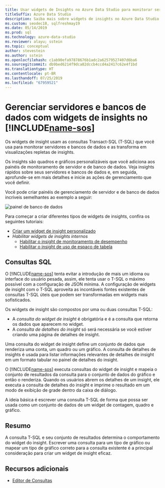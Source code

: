 ```yaml
---
title: Usar widgets de Insights no Azure Data Studio para monitorar servidores e bancos de dados
titleSuffix: Azure Data Studio
description: Saiba mais sobre widgets de insights no Azure Data Studio
ms.custom: seodec18, sqlfreshmay19
ms.date: 05/14/2019
ms.prod: sql
ms.technology: azure-data-studio
ms.reviewer: alayu; sstein
ms.topic: conceptual
author: stevestein
ms.author: sstein
ms.openlocfilehash: c1ab90efa97878676b1adc2a62579527407d6ba6
ms.sourcegitcommit: db9bed6214f9dca82dccb4ccd4a2417c62e4f1bd
ms.translationtype: HT
ms.contentlocale: pt-BR
ms.lasthandoff: 07/25/2019
ms.locfileid: "67959521"
---
```

# <a name="manage-servers-and-databases-with-insight-widgets-in-includename-sosincludesname-sos-shortmd"></a>Gerenciar servidores e bancos de dados com widgets de insights no [!INCLUDE[name-sos](../includes/name-sos-short.md)]

Os widgets de insight usam as consultas Transact-SQL (T-SQL) que você usa para monitorar servidores e bancos de dados e as transforma em visualizações repletas de insights.

Os insights são quadros e gráficos personalizáveis que você adiciona aos painéis de monitoramento de servidor e de banco de dados. Veja insights rápidos sobre seus servidores e bancos de dados e, em seguida, aprofunde-se em mais detalhes e inicie as ações de gerenciamento que você definir.

Você pode criar painéis de gerenciamento de servidor e de banco de dados incríveis semelhantes ao exemplo a seguir:

![painel de banco de dados](media/insight-widgets/database-dashboard.png)


Para começar a criar diferentes tipos de widgets de insights, confira os seguintes tutoriais:

- [Criar um widget de insight personalizado](tutorial-build-custom-insight-sql-server.md)
- *Habilitar widgets de insights internos*
  - [Habilitar o insight de monitoramento de desempenho](tutorial-qds-sql-server.md)
  - [Habilitar o insight de uso de espaço de tabela](tutorial-table-space-sql-server.md)


## <a name="sql-queries"></a>Consultas SQL

O [!INCLUDE[name-sos](../includes/name-sos-short.md)] tenta evitar a introdução de mais um idioma ou interface do usuário pesada, assim, ele tenta usar o T-SQL o máximo possível com a configuração de JSON mínima. A configuração de widgets de insight com o T-SQL aproveita as incontáveis fontes existentes de consultas T-SQL úteis que podem ser transformadas em widgets mais sofisticados.

Os widgets de insight são compostos por uma ou duas consultas T-SQL:
* A *consulta do widget de insight* é obrigatória e é a consulta que retorna os dados que aparecem no widget.
* A *consulta de detalhes do insight* só será necessária se você estiver criando uma página de detalhes de insight.

Uma consulta do widget de insight define um conjunto de dados que renderiza uma conta, um quadro ou um gráfico. A consulta de detalhes de insights é usada para listar informações relevantes de detalhes de insight em um formato tabular no painel de detalhes do insight. 

O [!INCLUDE[name-sos](../includes/name-sos-short.md)] executa consultas do widget de insight e mapeia o conjunto de resultados da consulta para o conjunto de dados do gráfico e então o renderiza. Quando os usuários abrem os detalhes de um insight, ele executa a consulta de detalhes do insight e imprime o resultado em um modo de exibição de grade dentro da caixa de diálogo.

A ideia básica é escrever uma consulta T-SQL de forma que possa ser usada como um conjunto de dados de um widget de contagem, quadro e gráfico. 

## <a name="summary"></a>Resumo

A consulta T-SQL e seu conjunto de resultados determina o comportamento do widget do insight. Escrever uma consulta para um tipo de gráfico ou mapear um tipo de gráfico correto para a consulta existente é a principal consideração para criar um widget de insight eficaz.



## <a name="additional-resources"></a>Recursos adicionais
- [Editor de Consultas](tutorial-sql-editor.md)

